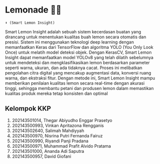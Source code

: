 # Lemonade 🍋🍋
```
⬆️ (Smart Lemon Insight)
```

Smart Lemon Insight adalah sebuah sistem kecerdasan buatan yang dirancang untuk menentukan kualitas buah lemon secara otomatis dan presisi. Sistem ini menggunakan teknologi deep learning dengan memanfaatkan Keras dari TensorFlow dan algoritma YOLO (You Only Look Once) untuk melatih model deteksi objek. Dengan KerasCV, Smart Lemon Insight dapat memanfaatkan model YOLOv8 yang telah dilatih sebelumnya untuk mendeteksi dan mengklasifikasikan lemon berdasarkan parameter seperti warna, ukuran, dan ada tidaknya cacat. Proses ini melibatkan pengolahan citra digital yang mencakup augmentasi data, konversi ruang warna, dan ekstraksi fitur. Dengan metode ini, Smart Lemon Insight mampu memberikan penilaian kualitas lemon secara real-time dengan akurasi tinggi, sehingga membantu petani dan produsen lemon dalam memastikan kualitas produk mereka tetap konsisten dan optimal

## Kelompok KKP
1. 202143501014, Thegar Abiyudho Enggar Prasetyo
2. 202143500993, Vinkan Apritazona Rengganis
3. ⁠202143502640, Salimah Mahdiyyah
4. ⁠202143500970, Nisrina Putri Fernanda Fairuz
5. ⁠202143500990, Riyandi Panji Pradana
6. ⁠202143500971, Muhammad Prafit Alvido Pratama
7. ⁠202143501000, Ananda Adi Saputra
8. ⁠202143500957, David Giofani
